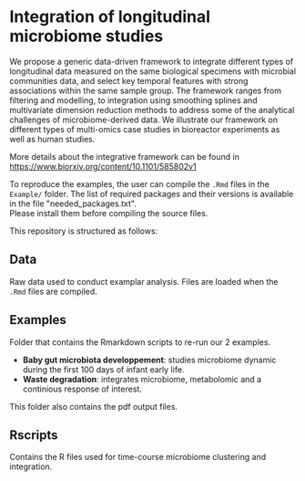# Integration of longitudinal microbiome studies 

We propose a generic data-driven framework to integrate different types of longitudinal data measured on the same biological specimens with microbial communities data, and select key temporal features with strong associations within the same sample group. The framework ranges from filtering and modelling, to integration using smoothing splines and multivariate dimension reduction methods to address some of the analytical challenges of microbiome-derived data. We illustrate our framework on different types of multi-omics case studies in bioreactor experiments as well as human studies.

More details about the integrative framework can be found in https://www.biorxiv.org/content/10.1101/585802v1

To reproduce the examples, the user can compile the `.Rmd` files in the `Example/` folder. 
The list of required packages and their versions is available in the file "needed_packages.txt".  
Please install them before compiling the source files.

This repository is structured as follows:

## Data

Raw data used to conduct examplar analysis.
Files are loaded when the `.Rmd` files are compiled.

## Examples

Folder that contains the Rmarkdown scripts to re-run our 2 examples.

* **Baby gut microbiota developpement**: studies microbiome dynamic during the first 100 days of infant early life.
* **Waste degradation**: integrates microbiome, metabolomic and a continious response of interest.

This folder also contains the pdf output files.


## Rscripts

Contains the R files used for time-course microbiome clustering and integration.




